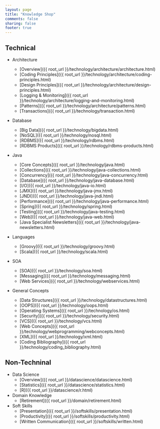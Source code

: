 ```yaml
---
layout: page
title: "Knowledge Shop"
comments: false
sharing: false
footer: true
---
```


## Technical
  * Architecture
    * [Overview]({{ root_url }}/technology/architecture/architecture.html)
    * [Coding Principles]({{ root_url }}/technology/architecture/coding-principles.html)
    * [Design Principles]({{ root_url }}/technology/architecture/design-principles.html)
    * [Logging & Monitoring]({{ root_url }}/technology/architecture/logging-and-monitoring.html)
    * [Patterns]({{ root_url }}/technology/architecture/patterns.html)
    * [Transactions]({{ root_url }}/technology/transaction.html)
  * Database
    * [Big Data]({{ root_url }}/technology/bigdata.html)
    * [NoSQL]({{ root_url }}/technology/nosql.html)
    * [RDBMS]({{ root_url }}/technology/rdbms.html)
    * [RDBMS Products]({{ root_url }}/technology/rdbms-products.html)

  * Java
    * [Core Concepts]({{ root_url }}/technology/java.html)
    * [Collections]({{ root_url }}/technology/java-collections.html)
    * [Concurrency]({{ root_url }}/technology/java-concurrency.html)
    * [Database]({{ root_url }}/technology/java-database.html)
    * [I/O]({{ root_url }}/technology/java-io.html)
    * [JMX]({{ root_url }}/technology/java-jmx.html)
    * [JNDI]({{ root_url }}/technology/java-jndi.html)
    * [Performance]({{ root_url }}/technology/java-performance.html)
    * [Spring]({{ root_url }}/technology/spring.html)
    * [Testing]({{ root_url }}/technology/java-testing.html)
    * [Web]({{ root_url }}/technology/java-web.html)
    * [Java Specialist Newsletters]({{ root_url }}/technology/java-newsletters.html)

  * Languages
    * [Groovy]({{ root_url }}/technology/groovy.html)
    * [Scala]({{ root_url }}/technology/scala.html)

  * SOA
    * [SOA]({{ root_url }}/technology/soa.html)
    * [Messaging]({{ root_url }}/technology/messaging.html)
    * [Web Services]({{ root_url }}/technology/webservices.html)


  * General Concepts
    * [Data Structures]({{ root_url }}/technology/datastructures.html)
    * [OOPS]({{ root_url }}/technology/oops.html)
    * [Operating Systems]({{ root_url }}/technology/os.html)
    * [Security]({{ root_url }}/technology/security.html)
    * [VCS]({{ root_url }}/technology/vcs.html)
    * [Web Concepts]({{ root_url }}/technology/webprogramming/webconcepts.html)
    * [XML]({{ root_url }}/technology/xml.html)
    * [Coding Bibliography]({{ root_url }}/technology/coding_bibliography.html)

## Non-Techninal
  * Data Science
    * [Overview]({{ root_url }}/datascience/datascience.html)
    * [Statistics]({{ root_url }}/datascience/statistics.html)
    * [R]({{ root_url }}/datascience/r.html)
  * Domain Knowledge
    * [Retirement]({{ root_url }}/domain/retirement.html)
  * Soft Skills
    * [Presentation]({{ root_url }}/softskills/presentation.html)
    * [Productivity]({{ root_url }}/softskills/productivity.html)
    * [Written Communication]({{ root_url }}/softskills/written.html)

